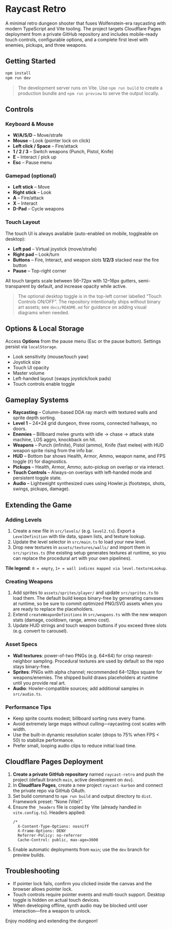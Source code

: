 # Raycast Retro

A minimal retro dungeon shooter that fuses Wolfenstein-era raycasting with modern TypeScript and Vite tooling. The project targets Cloudflare Pages deployment from a private GitHub repository and includes mobile-ready touch controls, configurable options, and a complete first level with enemies, pickups, and three weapons.

## Getting Started

```bash
npm install
npm run dev
```

> The development server runs on Vite. Use `npm run build` to create a production bundle and `npm run preview` to serve the output locally.

## Controls

### Keyboard & Mouse
- **W/A/S/D** – Move/strafe
- **Mouse** – Look (pointer lock on click)
- **Left click / Space** – Fire/attack
- **1 / 2 / 3** – Switch weapons (Punch, Pistol, Knife)
- **E** – Interact / pick up
- **Esc** – Pause menu

### Gamepad (optional)
- **Left stick** – Move
- **Right stick** – Look
- **A** – Fire/attack
- **X** – Interact
- **D-Pad** – Cycle weapons

### Touch Layout
The touch UI is always available (auto-enabled on mobile, toggleable on desktop):

- **Left pad** – Virtual joystick (move/strafe)
- **Right pad** – Look/turn
- **Buttons** – Fire, Interact, and weapon slots **1/2/3** stacked near the fire button
- **Pause** – Top-right corner

All touch targets scale between 56–72px with 12–16px gutters, semi-transparent by default, and increase opacity while active.

> The optional desktop toggle is in the top-left corner labelled “Touch Controls ON/OFF”. The repository intentionally ships
> without binary art assets; see `docs/README.md` for guidance on adding visual diagrams when needed.

## Options & Local Storage
Access **Options** from the pause menu (Esc or the pause button). Settings persist via `localStorage`.

- Look sensitivity (mouse/touch yaw)
- Joystick size
- Touch UI opacity
- Master volume
- Left-handed layout (swaps joystick/look pads)
- Touch controls enable toggle

## Gameplay Systems

- **Raycasting** – Column-based DDA ray march with textured walls and sprite depth sorting.
- **Level 1** – 24×24 grid dungeon, three rooms, connected hallways, no doors.
- **Enemies** – Billboard melee grunts with idle → chase → attack state machine, LOS aggro, knockback on hit.
- **Weapons** – Punch (infinite), Pistol (ammo), Knife (fast melee) with HUD weapon sprite rising from the info bar.
- **HUD** – Bottom bar shows Health, Armor, Ammo, weapon name, and FPS toggle (`F`) for diagnostics.
- **Pickups** – Health, Armor, Ammo; auto-pickup on overlap or via interact.
- **Touch Controls** – Always-on overlays with left-handed mode and persistent toggle state.
- **Audio** – Lightweight synthesized cues using Howler.js (footsteps, shots, swings, pickups, damage).

## Extending the Game

### Adding Levels
1. Create a new file in `src/levels/` (e.g. `level2.ts`). Export a `LevelDefinition` with tile data, spawn lists, and texture lookup.
2. Update the level selector in `src/main.ts` to load your new level.
3. Drop new textures in `assets/textures/walls/` and import them in `src/sprites.ts` (the existing setup generates textures at
   runtime, so you can replace the procedural art with your own pipelines).

**Tile legend**: `0 = empty`, `1+ = wall indices mapped via level.textureLookup`.

### Creating Weapons
1. Add sprites to `assets/sprites/player/` and update `src/sprites.ts` to load them. The default build keeps binary-free by
   generating canvases at runtime, so be sure to commit optimized PNG/SVG assets when you are ready to replace the placeholders.
2. Extend `createWeaponDefinitions` in `src/weapons.ts` with the new weapon stats (damage, cooldown, range, ammo cost).
3. Update HUD strings and touch weapon buttons if you exceed three slots (e.g. convert to carousel).

### Asset Specs
- **Wall textures**: power-of-two PNGs (e.g. 64×64) for crisp nearest-neighbor sampling. Procedural textures are used by
  default so the repo stays binary-free.
- **Sprites**: PNGs with alpha channel; recommended 64–128px square for weapons/enemies. The shipped build draws placeholders at
  runtime until you provide real art.
- **Audio**: Howler-compatible sources; add additional samples in `src/audio.ts`.

### Performance Tips
- Keep sprite counts modest; billboard sorting runs every frame.
- Avoid extremely large maps without culling—raycasting cost scales with width.
- Use the built-in dynamic resolution scaler (drops to 75% when FPS < 50) to stabilize performance.
- Prefer small, looping audio clips to reduce initial load time.

## Cloudflare Pages Deployment

1. **Create a private GitHub repository** named `raycast-retro` and push the project (default branch `main`, active development on `dev`).
2. In **Cloudflare Pages**, create a new project `raycast-karbon` and connect the private repo via GitHub OAuth.
3. Set build command to `npm run build` and output directory to `dist`. Framework preset: “None (Vite)”.
4. Ensure the `_headers` file is copied by Vite (already handled in `vite.config.ts`). Headers applied:
   ```
   /*
     X-Content-Type-Options: nosniff
     X-Frame-Options: DENY
     Referrer-Policy: no-referrer
     Cache-Control: public, max-age=3600
   ```
5. Enable automatic deployments from `main`; use the `dev` branch for preview builds.

## Troubleshooting
- If pointer lock fails, confirm you clicked inside the canvas and the browser allows pointer lock.
- Touch controls require pointer events and multi-touch support. Desktop toggle is hidden on actual touch devices.
- When developing offline, synth audio may be blocked until user interaction—fire a weapon to unlock.

Enjoy modding and extending the dungeon!
